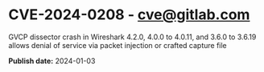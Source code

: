# CVE-2024-0208 - cve@gitlab.com

GVCP dissector crash in Wireshark 4.2.0, 4.0.0 to 4.0.11, and 3.6.0 to 3.6.19 allows denial of service via packet injection or crafted capture file

**Publish date:** 2024-01-03
